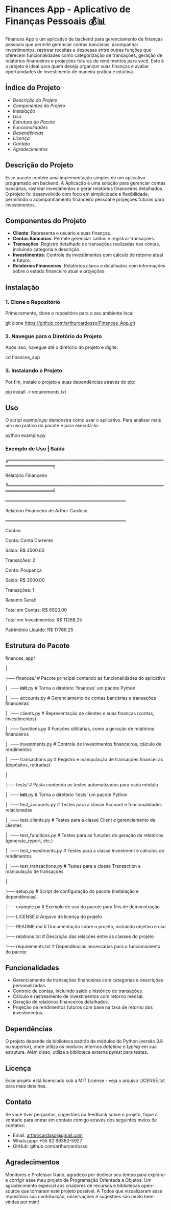 
# Finances App - Aplicativo de Finanças Pessoais 💰📊

Finances App é um aplicativo de backend para gerenciamento de finanças pessoais que permite gerenciar contas bancárias, acompanhar investimentos, rastrear receitas e despesas entre outras funções que oferecem funcionalidades como categorização de transações, geração de relatórios financeiros e projeções futuras de rendimentos para você. Este é o projeto é ideal para quem deseja organizar suas finanças e avaliar oportunidades de investimento de maneira prática e intuitiva.

## Índice do Projeto

- *Descrição do Projeto*
- *Componentes do Projeto*
- *Instalação*
- *Uso*
- *Estrutura do Pacote*
- *Funcionalidades*
- *Dependências*
- *Licença*
- *Contato*
- *Agradecimentos*

## Descrição do Projeto

Esse pacote contém uma implementação simples de um aplicativo programado em backend. A Aplicação é uma solução para gerenciar contas bancárias, rastrear investimentos e gerar relatórios financeiros detalhados. O projeto foi desenvolvido com foco em simplicidade e flexibilidade, permitindo o acompanhamento financeiro pessoal e projeções futuras para investimentos.

## Componentes do Projeto

- **Cliente**: Representa o usuário e suas finanças.
- **Contas Bancárias**: Permite gerenciar saldos e registrar transações.
- **Transações**: Registro detalhado de transações realizadas nas contas, incluindo categoria e descrição.
- **Investimentos**: Controle de investimentos com cálculo de retorno atual e futuro.
- **Relatórios Financeiros**: Relatórios claros e detalhados com informações sobre o estado financeiro atual e projeções.

## Instalação

### 1. Clone o Repositório
Primeiramente, clone o repositório para o seu ambiente local:

git clone https://github.com/arthurcardosso/Finances_App.git

### 2. Navegue para o Diretório do Projeto
Após isso, navegue até o diretório do projeto e digite:

cd finances_app 

### 3. Instalando o Projeto
Por fim, instale o projeto e suas dependências através do pip:

pip install -r requirements.txt

## Uso

O script _example.py_ demonstra como usar o aplicativo. Para analisar mais um uso prático do pacote e para executá-lo:

python example.py

### Exemplo de Uso | Saída

╔════════════════════════════════════════════════════════════════╗

Relatório Financeiro  

╚════════════════════════════════════════════════════════════════╝

══════════════════════════════════════

Relatório Financeiro de Arthur Cardoso

══════════════════════════════════════

Contas:

  Conta: Conta Corrente

  Saldo: R$ 3500.00

  Transações: 2

  Conta: Poupança

  Saldo: R$ 3000.00

  Transações: 1


Resumo Geral:

  Total em Contas: R$ 6500.00

  Total em Investimentos: R$ 11268.25

  Patrimônio Líquido: R$ 17768.25

## Estrutura do Pacote

finances_app/

│

├── finances/                   # Pacote principal contendo as funcionalidades do aplicativo

│   ├── __init__.py              # Torna o diretório 'finances' um pacote Python

│   ├── accounts.py              # Gerenciamento de contas bancárias e transações financeiras

│   ├── clients.py               # Representação de clientes e suas finanças (contas, investimentos)

│   ├── functions.py             # Funções utilitárias, como a geração de relatórios financeiros

│   ├── investments.py           # Controle de investimentos financeiros, cálculo de rendimentos

│   ├── transactions.py          # Registro e manipulação de transações financeiras (depósitos, retiradas)

│

├── tests/                       # Pasta contendo os testes automatizados para cada módulo

│   ├── __init__.py              # Torna o diretório 'tests' um pacote Python

│   ├── test_accounts.py         # Testes para a classe Account e funcionalidades relacionadas

│   ├── test_clients.py          # Testes para a classe Client e gerenciamento de clientes

│   ├── test_functions.py        # Testes para as funções de geração de relatórios (generate_report, etc.)

│   ├── test_investments.py      # Testes para a classe Investment e cálculos de rendimentos

│   ├── test_transactions.py     # Testes para a classe Transaction e manipulação de transações

│

├── setup.py                     # Script de configuração do pacote (instalação e dependências)

├── example.py                   # Exemplo de uso do pacote para fins de demonstração

├── LICENSE                      # Arquivo de licença do projeto

├── README.md                    # Documentação sobre o projeto, incluindo objetivo e uso

├── relations.txt                # Descrição das relações entre as classes do projeto

└── requirements.txt             # Dependências necessárias para o funcionamento do pacote

## Funcionalidades

- Gerenciamento de transações financeiras com categorias e descrições personalizadas.
- Controle de contas, incluindo saldo e histórico de transações.
- Cálculo e rastreamento de investimentos com retorno mensal.
- Geração de relatórios financeiros detalhados.
- Projeção de rendimentos futuros com base na taxa de retorno dos investimentos.

## Dependências

O projeto depende da biblioteca padrão de módulos do Python (versão 3.8 ou superior), onde utiliza os módulos internos _datetime_ e _typing_ em sua estrutura. Além disso, utiliza a biblioteca externa _pytest_ para testes.

## Licença

Esse projeto está licenciado sob a MIT License - veja o arquivo LICENSE.txt para mais detalhes.

## Contato

Se você tiver perguntas, sugestões ou feedback sobre o projeto, fique à vontade para entrar em contato comigo através dos
seguintes meios de contatos:

- Email: arthnrcardoso@gmail.com
- Whatszapp: +55 82 99382-5927
- GitHub: github.com/arthurcardosso

## Agradecimentos

Monitores e Professor Nano, agradeço por dedicar seu tempo para explorar e corrigir esse meu projeto de Programação Orientada a Objetos. 
Um agradecimento especial aos criadores de recursos e bibliotecas open-source que tornaram este projeto possível. A Todos que vizualizaram esse repositório sua contribuição, observações e sugestões são muito bem-vindas por mim!

